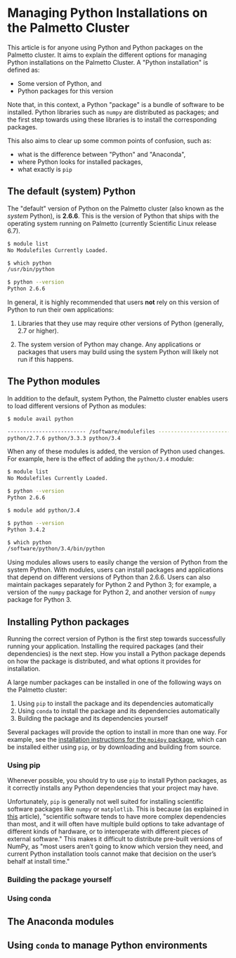 # Managing Python Installations on the Palmetto Cluster

This article is for anyone using Python and Python packages
on the Palmetto cluster.
It aims to explain the different options
for managing Python installations
on the Palmetto Cluster.
A "Python installation" is defined as:

* Some version of Python, and
* Python packages for this version

Note that, in this context, a Python "package"
is a bundle of software to be installed.
Python libraries such as `numpy`
are distributed as packages;
and the first step towards using these libraries
is to install the corresponding packages.

This also aims to clear up some common points of confusion,
such as:

* what is the difference between "Python" and "Anaconda",
* where Python looks for installed packages,
* what exactly is `pip`

## The default (system) Python

The "default" version of Python on the Palmetto cluster
(also known as the *system* Python),
is **2.6.6**. This is the version of Python that
ships with the operating system running on Palmetto
(currently Scientific Linux release 6.7).

```bash
$ module list
No Modulefiles Currently Loaded.

$ which python
/usr/bin/python

$ python --version
Python 2.6.6
```

In general,
it is highly recommended that users
**not** rely on this version of Python to
run their own applications:

1. Libraries that they use may require other versions
of Python (generally, 2.7 or higher).

2. The system version of Python may change.
Any applications or packages that users
may build using the system Python
will likely not run if this happens.

## The Python modules

In addition to the default, system Python,
the Palmetto cluster enables users to
load different versions of Python as modules:

```bash
$ module avail python

------------------------- /software/modulefiles -------------------------
python/2.7.6 python/3.3.3 python/3.4
```

When any of these modules is added,
the version of Python used changes.
For example, here is the effect of adding
the `python/3.4` module:

```bash
$ module list
No Modulefiles Currently Loaded.

$ python --version
Python 2.6.6

$ module add python/3.4

$ python --version
Python 3.4.2

$ which python
/software/python/3.4/bin/python
```

Using modules
allows users to easily change the
version of Python from the system Python.
With modules,
users can install packages and applications
that depend on different versions of Python than 2.6.6.
Users can also maintain packages
separately for Python 2 and Python 3;
for example,
a version of the `numpy` package  for Python 2,
and another version of `numpy` package for Python 3.

## Installing Python packages

Running the correct version of Python is the first step
towards successfully running your application.
Installing the required packages (and their dependencies)
is the next step.
How you install a Python package depends
on how the package is distributed,
and what options it provides for installation.

A large number
packages can be installed in one of the following ways
on the Palmetto cluster:

1. Using `pip` to install the package and its dependencies automatically
3. Using `conda` to install the package and its dependencies automatically
2. Building the package and its dependencies yourself

Several packages will provide the option
to install in more than one way.
For example, see the [installation instructions
for the `mpi4py` package][mpi4py-install],
which can be installed either using `pip`,
or by downloading and building from source.

### Using pip

Whenever possible, you should try to use `pip`
to install Python packages,
as it correctly installs any Python dependencies
that your project may have.

Unfortunately,
`pip` is generally not well suited for installing scientific software packages
like `numpy` or `matplotlib`.
This is because (as explained in [this][python-packaging-science] article),
"scientific software tends to have more complex dependencies than most,
and it will often have multiple build options to take advantage of different kinds of hardware,
or to interoperate with different pieces of external software."
This makes it difficult to distribute pre-built versions of NumPy,
as "most users aren’t going to know which version they need,
and current Python installation tools cannot make that decision on the
user’s behalf at install time."

### Building the package yourself

### Using conda

## The Anaconda modules

## Using `conda` to manage Python environments


[mpi4py-install]: https://mpi4py.scipy.org/docs/usrman/install.html
[python-packaging-science]: https://packaging.python.org/science/

